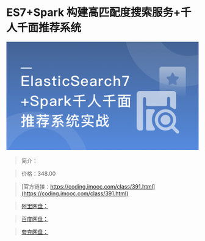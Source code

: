 # ES7+Spark 构建高匹配度搜索服务+千人千面推荐系统

![img](../../assets/5fd190f009741a9c05400304.png)

> 简介：

> 价格：348.00

> [官方链接：https://coding.imooc.com/class/391.html](https://coding.imooc.com/class/391.html)

> [阿里网盘：]()

> [百度网盘：]()

> [夸克网盘：]()
